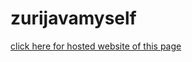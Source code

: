 # zurijavamyself

[click here for hosted website of this page](https://musoye.github.io/zurijavamyself/)
